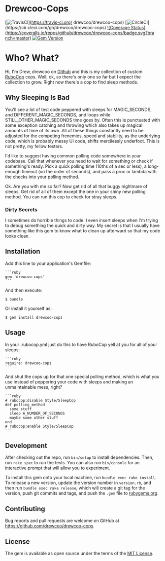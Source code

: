 # Drewcoo-Cops

[![TravisCI](https://api.travis-ci.org/drewcoo/drewcoo-cops.svg)](https://travis-ci.org/
drewcoo/drewcoo-cops)
[![CircleCI](https://circleci.com/gh/drewcoo/drewcoo-cops.svg?style=shield)](https://cir
cleci.com/gh/drewcoo/drewcoo-cops)
[![Coverage Status](https://coveralls.io/repos/github/drewcoo/drewcoo-cops/badge.svg?bra
nch=master)](https://coveralls.io/github/drewcoo/drewcoo-cops?branch=master)
[![Gem Version](https://badge.fury.io/rb/drewcoo-cops.svg)](https://badge.fury.io/rb/drewcoo-cops)

# Who? What?

Hi, I'm Drew, drewcoo on [Github](https://github.com/drewcoo) and this is my
collection of custom [RuboCop](http://batsov.com/rubocop/) cops. Well, ok, so
there's only one so far but I expect the collection to grow. Right now there's
a cop to find sleep methods.

## Why Sleeping Is Bad

You'll see a lot of test code peppered with sleeps for MAGIC_SECONDS, and
DIFFERENT_MAGIC_SECONDS, and loops while STILL_OTHER_MAGIC_SECONDS time goes
by. Often this is punctuated with some exception catching and throwing which
also takes up magical amounts of time of its own. All of these things
constantly need to be adjusted for the competing frenemies, speed and
stability, as the underlying code, which is probably messy UI code, shifts
mercilessly underfoot. This is not pretty, my fellow testers.

I'd like to suggest having common polling code somewhere in your codebase.
Call that whenever you need to wait for something or check if something's ready.
Pick a quick polling time (10ths of a sec or less), a long-enough timeout (on
the order of seconds), and pass a proc or lambda with the checks into your
polling method.

Ok. Are you with me so far? Now get rid of all that buggy nightmare of sleeps.
Get rid of all of them except the one in your shiny new polling method. You
can run this cop to check for stray sleeps.

### Dirty Secrets

I sometimes do horrible things to code. I even insert sleeps when I'm trying
to debug something the quick and dirty way. My secret is that I usually have
something like this gem to know what to clean up afterward so that my code
looks clean.

## Installation

Add this line to your application's Gemfile:

    ```ruby
    gem 'drewcoo-cops'
    ```

And then execute:

    $ bundle

Or install it yourself as:

    $ gem install drewcoo-cops

## Usage

In your .rubocop.yml just do this to have RuboCop yell at you for all of
your sleeps:

    ```ruby
    require: drewcoo-cops
    ```
And shut the cops up for that one special polling method, which is what you
use instead of peppering your code with sleeps and making an unmaintainable
mess, right?

    ```ruby
    # rubocop:disable Style/SleepCop
    def polling_method
      some stuff
      sleep A_NUMBER_OF_SECONDS
      maybe some other stuff
    end
    # rubocop:enable Style/SleepCop
    ```

## Development

After checking out the repo, run `bin/setup` to install dependencies. Then, run `rake spec` to run the tests. You can also run `bin/console` for an interactive prompt that will allow you to experiment.

To install this gem onto your local machine, run `bundle exec rake install`. To release a new version, update the version number in `version.rb`, and then run `bundle exec rake release`, which will create a git tag for the version, push git commits and tags, and push the `.gem` file to [rubygems.org](https://rubygems.org).

## Contributing

Bug reports and pull requests are welcome on GitHub at https://github.com/drewcoo/drewcoo-cops.

## License

The gem is available as open source under the terms of the [MIT License](https://opensource.org/licenses/MIT).
